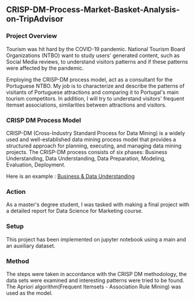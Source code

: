 ## CRISP-DM-Process-Market-Basket-Analysis-on-TripAdvisor


### Project Overview 

<p>Tourism was hit hard by the COVID-19 pandemic. National Tourism Board Organizations (NTBO) want to study users' generated content, such as Social Media reviews, to understand visitors patterns and if these patterns were affected by the pandemic.</p>
<p>Employing the CRISP-DM process model, act as a consultant for the Portuguese NTBO. My job is to characterize and describe the patterns of visitants of Portuguese attractions and comparing it to Portugal's main tourism competitors. In addition, I will try to understand visitors' frequent itemset associations, similarities between attractions and visitors.</p> 

### CRISP DM Process Model

CRISP-DM (Cross-Industry Standard Process for Data Mining) is a widely used and well-established data mining process model that provides a structured approach for planning, executing, and managing data mining projects. The CRISP-DM process consists of six phases: Business Understanding, Data Understanding, Data Preparation, Modeling, Evaluation, Deployment. 

Here is an example : [Business & Data Understanding](https://github.com/emrecanduran/CRISP-DM-Process-Market-Basket-Analysis-on-TripAdvisor-Portugal-based/blob/90396b87c443d752d5f7b1560f43d5b398d43ed0/Business%20&%20Data%20Understanding.ipynb)


### Action 

As a master's degree student, I was tasked with making a final project with a detailed report for Data Science for Marketing course. 

### Setup

This project has been implemented on jupyter notebook using a main and an auxiliary dataset. 

### Method 

The steps were taken in accordance with the CRISP DM methodology, the data sets were examined and interesting patterns were tried to be found. The Apriori algorithm(Frequent Itemsets - Association Rule Mining) was used as the model.

